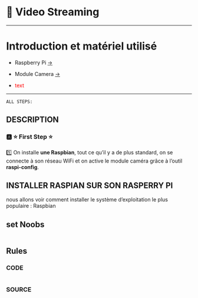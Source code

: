 #  :pushpin: Video Streaming

---
# Introduction et matériel utilisé
* Raspberry Pi [->](https://www.amazon.fr/gp/product/B00Q8MM4PI/ref=as_li_tl?ie=UTF8&camp=1642&creative=6746&creativeASIN=B00Q8MM4PI&linkCode=as2&tag=magdiblog-21&linkId=ILNQLTZCCS5EITBS)

* Module Camera [->](https://www.amazon.fr/gp/product/B00E1GGE40/ref=as_li_tl?ie=UTF8&camp=1642&creative=6746&creativeASIN=B00E1GGE40&linkCode=as2&tag=magdiblog-21&linkId=5AG5Y5WRP3IRFDAU)

* <span style="color: red;"><span style="color: red;">text</span></span>

 
---
```{r setup, include=FALSE}
ALL STEPS:
```
DESCRIPTION
--------------------------------------------------
### :a: :star: First Step :star:
:one: On installe **une Raspbian**, tout ce qu’il y a de plus standard, on se connecte à son réseau WiFi et on active le module caméra grâce à l’outil **raspi-config**.



 ## **INSTALLER RASPIAN SUR SON RASPERRY PI**
  nous allons voir comment installer le système d’exploitation le plus populaire : Raspbian
 ## **set Noobs**

```{r}
```
Rules
--------------------------------------------------
### CODE
```{r}

```
### SOURCE
```{r}
```



